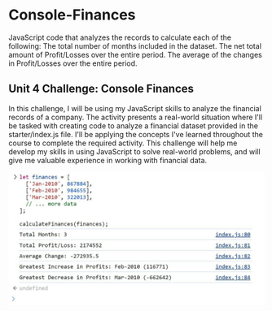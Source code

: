 # Console-Finances
JavaScript code that analyzes the records to calculate each of the following:  The total number of months included in the dataset.  The net total amount of Profit/Losses over the entire period.  The average of the changes in Profit/Losses over the entire period. 
## Unit 4 Challenge: Console Finances

In this challenge, I will be using my JavaScript skills to analyze the financial records of a company. The activity presents a real-world situation where I'll be tasked with creating code to analyze a financial dataset provided in the starter/index.js file. I'll be applying the concepts I've learned throughout the course to complete the required activity. This challenge will help me develop my skills in using JavaScript to solve real-world problems, and will give me valuable experience in working with financial data.

![Screenshot of final result](photo_2023-12-12_00-47-58.jpg)
